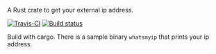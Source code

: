 
A Rust crate to get your external ip address.

[![Travis-CI](https://travis-ci.org/equalsraf/whatsmyip.svg?branch=master)](https://travis-ci.org/equalsraf/whatsmyip)
[![Build status](https://ci.appveyor.com/api/projects/status/1ny7dbm829bkykpv/branch/master?svg=true)](https://ci.appveyor.com/project/equalsraf/whatsmyip/branch/master)

Build with cargo. There is a sample binary `whatsmyip` that prints your ip address.
